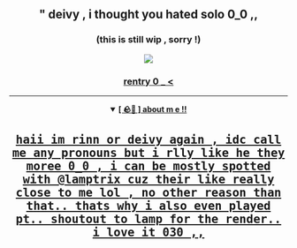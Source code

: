 
## <p align="center"> " deivy , i thought  you hated solo 0_0 ,, </p>

 <h3 align="center"> (this is still wip , sorry !) </h3>
<div align="center">


![](https://pbs.twimg.com/media/GvEytQkaIAAv1pY?format=jpg&name=large)

<h3 align="center">

<a href="https://rentry.co/deivydoestuts33"><b>rentry 0 _ < </h3>
<div align="center">

---
<details open>
<summary>[ 🪨🏮 ] about m e !! </summary>
<div>
<samp>
<h2 align="center"> haii im rinn or deivy again , idc call me any pronouns but i rlly like he they moree 0_0 , i can be mostly spotted with @lamptrix cuz their like really close to me lol , no other reason than that.. thats why i also even played pt.. shoutout to lamp for the render.. i love it 030 ,, </h2>
</samp>
</div>

